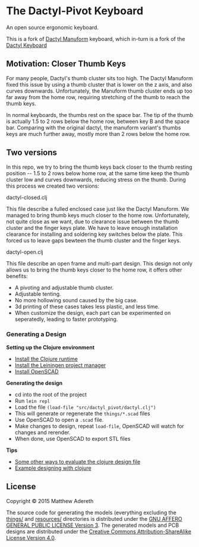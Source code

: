 # The Dactyl-Pivot Keyboard

An open source ergonomic keyboard.

This is a fork of [Dactyl Manuform](https://github.com/abstracthat/dactyl-manuform) keyboard,
which in-turn is a fork of the [Dactyl Keyboard](https://github.com/adereth/dactyl-keyboard)

## Motivation: Closer Thumb Keys

For many people, Dactyl's thumb cluster sits too high. The Dactyl Manuform fixed this
issue by using a thumb cluster that is lower on the z axis, and also curves downwards.
Unfortunately, the Manuform thumb cluster ends up too far away from the home row, requiring
stretching of the thumb to reach the thumb keys.

In normal keyboards, the thumbs rest on the space bar. The tip of the thumb is actually
1.5 to 2 rows below the home row, between key B and the space bar. Comparing with the
original dactyl, the manuform variant's thumbs keys are much further away, mostly more
than 2 rows below the home row.

## Two versions

In this repo, we try to bring the thumb keys back closer to the thumb resting position --
1.5 to 2 rows below home row, at the same time keep the thumb cluster low and curves
downwards, reducing stress on the thumb. During this process we created two versions:

dactyl-closed.clj 

This file describe a fulled enclosed case just like the Dactyl Manuform. We managed
to bring thumb keys much closer to the home row. Unfortunately, not quite close as
we want, due to clearance issue between the thumb cluster and the finger keys plate.
We have to leave enough installation clearance for installing and soldering key
switches below the plate. This forced us to leave gaps bewteen the thumb cluster and
the finger keys.

dactyl-open.clj

This file describe an open frame and multi-part design. This design not only allows
us to bring the thumb keys closer to the home row, it offers other benefits:

* A pivoting and adjustable thumb cluster.
* Adjustable tenting.
* No more hollowing sound caused by the big case.
* 3d printing of these cases takes less plastic, and less time.
* When customize the design, each part can be experimented on
seperatedly, leading to faster prototyping.  


### Generating a Design

**Setting up the Clojure environment**
* [Install the Clojure runtime](https://clojure.org)
* [Install the Leiningen project manager](http://leiningen.org/)
* [Install OpenSCAD](http://www.openscad.org/)

**Generating the design**
* cd into the root of the project
* Run `lein repl`
* Load the file `(load-file "src/dactyl_pivot/dactyl.clj")`
* This will generate or regenerate the `things/*.scad` files
* Use OpenSCAD to open a `.scad` file.
* Make changes to design, repeat `load-file`, OpenSCAD will watch for changes and rerender.
* When done, use OpenSCAD to export STL files

**Tips**
* [Some other ways to evaluate the clojure design file](http://stackoverflow.com/a/28213489)
* [Example designing with clojure](http://adereth.github.io/blog/2014/04/09/3d-printing-with-clojure/)


## License

Copyright © 2015 Matthew Adereth

The source code for generating the models (everything excluding the [things/](things/) and [resources/](resources/) directories is distributed under the [GNU AFFERO GENERAL PUBLIC LICENSE Version 3](LICENSE).  The generated models and PCB designs are distributed under the [Creative Commons Attribution-ShareAlike License Version 4.0](LICENSE-models).
